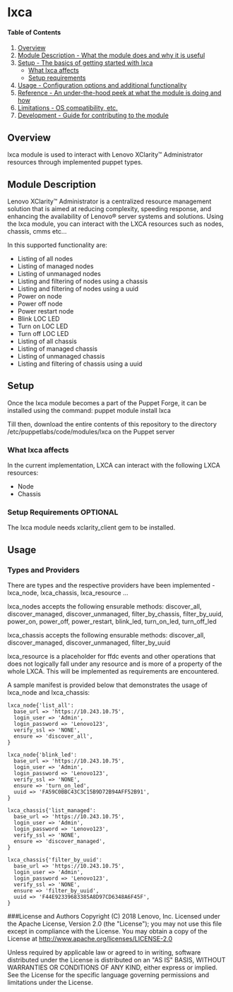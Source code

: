 # lxca

#### Table of Contents

1. [Overview](#overview)
2. [Module Description - What the module does and why it is useful](#module-description)
3. [Setup - The basics of getting started with lxca](#setup)
    * [What lxca affects](#what-lxca-affects)
    * [Setup requirements](#setup-requirements)
4. [Usage - Configuration options and additional functionality](#usage)
5. [Reference - An under-the-hood peek at what the module is doing and how](#reference)
5. [Limitations - OS compatibility, etc.](#limitations)
6. [Development - Guide for contributing to the module](#development)

## Overview

lxca module is used to interact with Lenovo XClarity™ Administrator resources through implemented puppet types. 

## Module Description

Lenovo XClarity™ Administrator is a centralized resource management solution that is aimed at reducing complexity, speeding response, and enhancing the availability of Lenovo® server systems and solutions. Using the lxca module, you can interact with the LXCA resources such as nodes, chassis, cmms etc...

In this supported functionality are:
* Listing of all nodes
* Listing of managed nodes
* Listing of unmanaged nodes
* Listing and filtering of nodes using a chassis
* Listing and filtering of nodes using a uuid
* Power on node
* Power off node
* Power restart node
* Blink LOC LED
* Turn on LOC LED
* Turn off LOC LED
* Listing of all chassis
* Listing of managed chassis
* Listing of unmanaged chassis
* Listing and filtering of chassis using a uuid

## Setup
Once the lxca module becomes a part of the Puppet Forge, it can be installed using the command:
puppet module install lxca

Till then, download the entire contents of this repository to the directory /etc/puppetlabs/code/modules/lxca on the Puppet server

### What lxca affects

In the current implementation, LXCA can interact with the following LXCA resources:
* Node
* Chassis

### Setup Requirements **OPTIONAL**

The lxca module needs xclarity_client gem to be installed.

## Usage
### Types and Providers
There are types and the respective providers have been implemented - lxca_node, lxca_chassis, lxca_resource ...

lxca_nodes accepts the following ensurable methods:
discover_all, discover_managed, discover_unmanaged, filter_by_chassis, filter_by_uuid, power_on, power_off, power_restart, blink_led, turn_on_led, turn_off_led


lxca_chassis accepts the following ensurable methods:
discover_all, discover_managed, discover_unmanaged, filter_by_uuid


lxca_resource is a placeholder for ffdc events and other operations that does not logically fall under any resource and is more of a property of the whole LXCA. This will be implemented as requirements are encountered.


A sample manifest is provided below that demonstrates the usage of lxca_node and lxca_chassis:

```puppet
lxca_node{'list_all':
  base_url => 'https://10.243.10.75',
  login_user => 'Admin',
  login_password => 'Lenovo123',
  verify_ssl => 'NONE',
  ensure => 'discover_all',
}

lxca_node{'blink_led':
  base_url => 'https://10.243.10.75',
  login_user => 'Admin',
  login_password => 'Lenovo123',
  verify_ssl => 'NONE',
  ensure => 'turn_on_led',
  uuid => 'FA59C0BBC43C3C15B9D72B94AFF52B91',
}

lxca_chassis{'list_managed':
  base_url => 'https://10.243.10.75',
  login_user => 'Admin',
  login_password => 'Lenovo123',
  verify_ssl => 'NONE',
  ensure => 'discover_managed',
}

lxca_chassis{'filter_by_uuid':
  base_url => 'https://10.243.10.75',
  login_user => 'Admin',
  login_password => 'Lenovo123',
  verify_ssl => 'NONE',
  ensure => 'filter_by_uuid',
  uuid => 'F44E92339683385A8D97CD6348A6F45F',
}
```

###License and Authors
Copyright (C) 2018 Lenovo, Inc. Licensed under the Apache License, Version 2.0 (the "License"); you may not use this file except in compliance with the License. You may obtain a copy of the License at http://www.apache.org/licenses/LICENSE-2.0

Unless required by applicable law or agreed to in writing, software distributed under the License is distributed on an "AS IS" BASIS, WITHOUT WARRANTIES OR CONDITIONS OF ANY KIND, either express or implied. See the License for the specific language governing permissions and limitations under the License.

